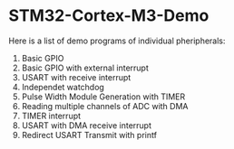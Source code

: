 # STM32-Cortex-M3-Demo
Here is a list of demo programs of individual pheripherals:

1) Basic GPIO
2) Basic GPIO with external interrupt
3) USART with receive interrupt
4) Independet watchdog
5) Pulse Width Module Generation with TIMER
6) Reading multiple channels of ADC with DMA
7) TIMER interrupt
8) USART with DMA receive interrupt
9) Redirect USART Transmit with printf
